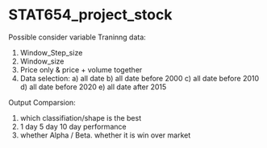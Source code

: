 # STAT654_project_stock

Possible consider variable 
Traninng data:
1. Window_Step_size
2. Window_size
3. Price only & price + volume together 
4. Data selection:
    a) all date
    b) all date before 2000
    c) all date before 2010
    d) all date before 2020
    e) all date after 2015

Output Comparsion:
1. which classifiation/shape is the best 
2. 1 day 5 day 10 day performance 
3. whether Alpha / Beta. whether it is win over market  



